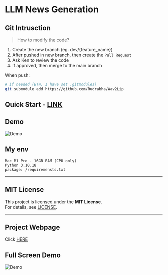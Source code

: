 # LLM News Generation

## Git Intrusction 

> How to modify the code?

1. Create the new branch (eg. dev/{feature_name})
2. After pushed in new branch, then create the `Pull Request`
3. Ask Ken to review the code
4. If approved, then merge to the main branch

When push:

```bash
# if needed (BTW, I have set .gitmodules)
git submodule add https://github.com/Rudrabha/Wav2Lip 
```

## Quick Start - [LINK](/quick_start.md)

## Demo 

![Demo](z-img/demo.gif)


## My env
```
Mac M1 Pro - 16GB RAM (CPU only)
Python 3.10.18
package: /requiremensts.txt
```

---

## MIT License  

This project is licensed under the **MIT License**.  
For details, see [LICENSE](/license).  

---

## Project Webpage

Click [HERE](/)

## Full Screen Demo

![Demo](z-img/full_screen.png)
